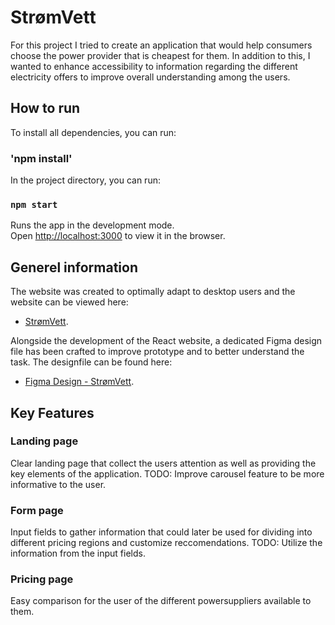 # StrømVett

For this project I tried to create an application that would help consumers choose the power provider that is cheapest for them. In addition to this, I wanted to enhance accessibility to information regarding the different electricity offers to improve overall understanding among the users.

## How to run

To install all dependencies, you can run:

### 'npm install'

In the project directory, you can run:

### `npm start`

Runs the app in the development mode.\
Open [http://localhost:3000](http://localhost:3000) to view it in the browser.

## Generel information

The website was created to optimally adapt to desktop users and the website can be viewed here:
- [StrømVett](https://trymjor.github.io/StromVett/).

Alongside the development of the React website, a dedicated Figma design file has been crafted to improve prototype and to better understand the task. The designfile can be found here:
- [Figma Design - StrømVett]([https://trymjor.github.io/StromVett/](https://www.figma.com/file/guXP7TAQop2z3GL8XUxwY6/Stacc?type=design&node-id=0%3A1&mode=design&t=oeO8oQhw1rYn7Oci-1)).


## Key Features

### Landing page
Clear landing page that collect the users attention as well as providing the key elements of the application.
TODO: Improve carousel feature to be more informative to the user.

### Form page
Input fields to gather information that could later be used for dividing into different pricing regions and customize reccomendations.
TODO: Utilize the information from the input fields.

### Pricing page
Easy comparison for the user of the different powersuppliers available to them.
